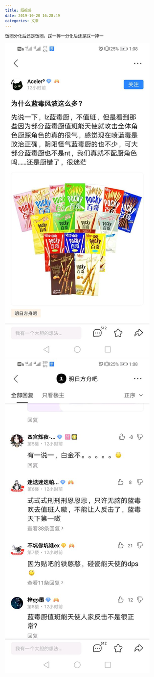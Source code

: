 ```yaml
---
title: 既视感
date: 2019-10-20 16:28:49
categories: 文章
---
```


饭圈分化后还是饭圈，踩一捧一分化后还是踩一捧一

![](2019-10-20-16-28/01.jpg)
![](2019-10-20-16-28/02.jpg)
